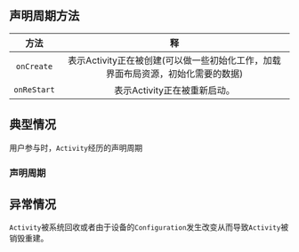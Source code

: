 ## 声明周期方法
| 方法 |  释 |
| :---: | :---: |
| `onCreate` | 表示Activity正在被创建(可以做一些初始化工作，加载界面布局资源，初始化需要的数据) |
| `onReStart` | 表示Activity正在被重新启动。

## 典型情况
用户参与时，`Activity`经历的声明周期

### 声明周期



## 异常情况
`Activity`被系统回收或者由于设备的`Configuration`发生改变从而导致`Activity`被销毁重建。
